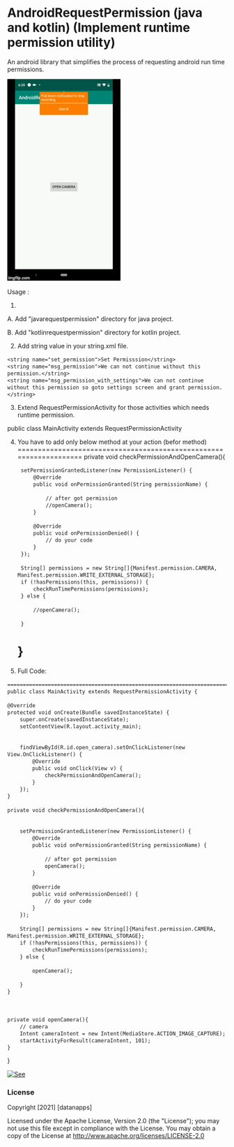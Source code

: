 # AndroidRequestPermission (java and kotlin) (Implement runtime permission utility)
An android library that simplifies the process of requesting android run time permissions.


![alt text](https://github.com/datanapps/AndroidRequestPermission/blob/master/screens/android_permission.gif)

Usage :

1.

A. Add "javarequestpermission" directory for java project.

B. Add "kotlinrequestpermission" directory for kotlin project.

2. Add string value in your string.xml file.

  <!-- Permission  -->
    <string name="set_permission">Set Permisssion</string>
    <string name="msg_permission">We can not continue without this permission.</string>
    <string name="msg_permission_with_settings">We can not continue without this permission so goto settings screen and grant permission.</string>


3. Extend RequestPermissionActivity for those activities which needs runtime permission. 

public class MainActivity extends RequestPermissionActivity 


4. You have to add only below method at your action (befor method)
===================================================================
private void checkPermissionAndOpenCamera(){

        setPermissionGrantedListener(new PermissionListener() {
            @Override
            public void onPermissionGranted(String permissionName) {

                // after got permission
                //openCamera();
            }

            @Override
            public void onPermissionDenied() {
                // do your code
            }
        });

        String[] permissions = new String[]{Manifest.permission.CAMERA, Manifest.permission.WRITE_EXTERNAL_STORAGE};
        if (!hasPermissions(this, permissions)) {
            checkRunTimePermissions(permissions);
        } else {

            //openCamera();

        }
    }
    =============================================================================
    
 5.  Full Code:
    
    =============================================================================
    public class MainActivity extends RequestPermissionActivity {

    @Override
    protected void onCreate(Bundle savedInstanceState) {
        super.onCreate(savedInstanceState);
        setContentView(R.layout.activity_main);


        findViewById(R.id.open_camera).setOnClickListener(new View.OnClickListener() {
            @Override
            public void onClick(View v) {
                checkPermissionAndOpenCamera();
            }
        });
    }

    private void checkPermissionAndOpenCamera(){


        setPermissionGrantedListener(new PermissionListener() {
            @Override
            public void onPermissionGranted(String permissionName) {

                // after got permission
                openCamera();
            }

            @Override
            public void onPermissionDenied() {
                // do your code
            }
        });

        String[] permissions = new String[]{Manifest.permission.CAMERA, Manifest.permission.WRITE_EXTERNAL_STORAGE};
        if (!hasPermissions(this, permissions)) {
            checkRunTimePermissions(permissions);
        } else {

            openCamera();

        }
    }



    private void openCamera(){
        // camera
        Intent cameraIntent = new Intent(MediaStore.ACTION_IMAGE_CAPTURE);
        startActivityForResult(cameraIntent, 101);
    }
}



[![See](https://datanapps.com/public/dnarestapi/buy/buy_coffee4.png)](https://www.paypal.me/datanappspaynow)

  ### License

Copyright [2021] [datanapps]

   Licensed under the Apache License, Version 2.0 (the "License");
   you may not use this file except in compliance with the License.
   You may obtain a copy of the License at
   http://www.apache.org/licenses/LICENSE-2.0

